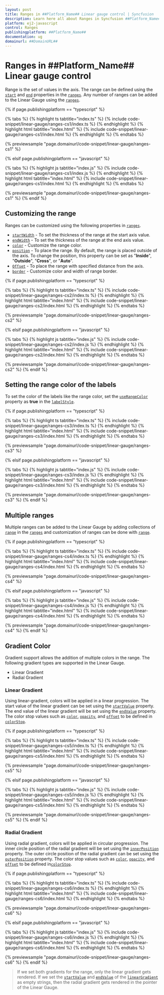 ```yaml
---
layout: post
title: Ranges in ##Platform_Name## Linear gauge control | Syncfusion
description: Learn here all about Ranges in Syncfusion ##Platform_Name## Linear gauge control of Syncfusion Essential JS 2 and more.
platform: ej2-javascript
control: Ranges 
publishingplatform: ##Platform_Name##
documentation: ug
domainurl: ##DomainURL##
---
```


# Ranges in ##Platform_Name## Linear gauge control

Range is the set of values in the axis. The range can be defined using the [`start`](../api/linear-gauge/rangeModel/#start) and [`end`](../api/linear-gauge/rangeModel/#end) properties in the [`ranges`](../api/linear-gauge/rangeModel/). Any number of ranges can be added to the Linear Gauge using the [`ranges`](../api/linear-gauge/axisModel/#ranges).

{% if page.publishingplatform == "typescript" %}

 {% tabs %}
{% highlight ts tabtitle="index.ts" %}
{% include code-snippet/linear-gauge/ranges-cs1/index.ts %}
{% endhighlight %}
{% highlight html tabtitle="index.html" %}
{% include code-snippet/linear-gauge/ranges-cs1/index.html %}
{% endhighlight %}
{% endtabs %}
        
{% previewsample "page.domainurl/code-snippet/linear-gauge/ranges-cs1" %}

{% elsif page.publishingplatform == "javascript" %}

{% tabs %}
{% highlight js tabtitle="index.js" %}
{% include code-snippet/linear-gauge/ranges-cs1/index.js %}
{% endhighlight %}
{% highlight html tabtitle="index.html" %}
{% include code-snippet/linear-gauge/ranges-cs1/index.html %}
{% endhighlight %}
{% endtabs %}

{% previewsample "page.domainurl/code-snippet/linear-gauge/ranges-cs1" %}
{% endif %}

## Customizing the range

Ranges can be customized using the following properties in [`ranges`](../api/linear-gauge/rangeModel/).

* [`startWidth`](../api/linear-gauge/rangeModel/#startwidth) - To set the thickness of the range at the start axis value.
* [`endWidth`](../api/linear-gauge/rangeModel/#endwidth) -  To set the thickness of the range at the end axis value.
* [`color`](../api/linear-gauge/rangeModel/#color) - Customize the range color.
* [`position`](../api/linear-gauge/rangeModel/#position) -  To place the range. By default, the range is placed outside of the axis. To change the position, this property can be set as "**Inside**", "**Outside**", "**Cross**", or "**Auto**".
* [`Offset`](../api/linear-gauge/rangeModel/#offset) - To place the range with specified distance from the axis.
* [`border`](../api/linear-gauge/rangeModel/#border) - Customize color and width of range border.

{% if page.publishingplatform == "typescript" %}

 {% tabs %}
{% highlight ts tabtitle="index.ts" %}
{% include code-snippet/linear-gauge/ranges-cs2/index.ts %}
{% endhighlight %}
{% highlight html tabtitle="index.html" %}
{% include code-snippet/linear-gauge/ranges-cs2/index.html %}
{% endhighlight %}
{% endtabs %}
        
{% previewsample "page.domainurl/code-snippet/linear-gauge/ranges-cs2" %}

{% elsif page.publishingplatform == "javascript" %}

{% tabs %}
{% highlight js tabtitle="index.js" %}
{% include code-snippet/linear-gauge/ranges-cs2/index.js %}
{% endhighlight %}
{% highlight html tabtitle="index.html" %}
{% include code-snippet/linear-gauge/ranges-cs2/index.html %}
{% endhighlight %}
{% endtabs %}

{% previewsample "page.domainurl/code-snippet/linear-gauge/ranges-cs2" %}
{% endif %}

## Setting the range color of the labels

To set the color of the labels like the range color, set the [`useRangeColor`](../api/linear-gauge/labelModel/#userangecolor) property as **true** in the [`labelStyle`](../api/linear-gauge/axisModel/#labelstyle).

{% if page.publishingplatform == "typescript" %}

 {% tabs %}
{% highlight ts tabtitle="index.ts" %}
{% include code-snippet/linear-gauge/ranges-cs3/index.ts %}
{% endhighlight %}
{% highlight html tabtitle="index.html" %}
{% include code-snippet/linear-gauge/ranges-cs3/index.html %}
{% endhighlight %}
{% endtabs %}
        
{% previewsample "page.domainurl/code-snippet/linear-gauge/ranges-cs3" %}

{% elsif page.publishingplatform == "javascript" %}

{% tabs %}
{% highlight js tabtitle="index.js" %}
{% include code-snippet/linear-gauge/ranges-cs3/index.js %}
{% endhighlight %}
{% highlight html tabtitle="index.html" %}
{% include code-snippet/linear-gauge/ranges-cs3/index.html %}
{% endhighlight %}
{% endtabs %}

{% previewsample "page.domainurl/code-snippet/linear-gauge/ranges-cs3" %}
{% endif %}

## Multiple ranges

Multiple ranges can be added to the Linear Gauge by adding collections of [`range`](../api/linear-gauge/rangeModel/) in the [`ranges`](../api/linear-gauge/axisModel/#ranges) and customization of ranges can be done with [`range`](../api/linear-gauge/rangeModel/).

{% if page.publishingplatform == "typescript" %}

 {% tabs %}
{% highlight ts tabtitle="index.ts" %}
{% include code-snippet/linear-gauge/ranges-cs4/index.ts %}
{% endhighlight %}
{% highlight html tabtitle="index.html" %}
{% include code-snippet/linear-gauge/ranges-cs4/index.html %}
{% endhighlight %}
{% endtabs %}
        
{% previewsample "page.domainurl/code-snippet/linear-gauge/ranges-cs4" %}

{% elsif page.publishingplatform == "javascript" %}

{% tabs %}
{% highlight js tabtitle="index.js" %}
{% include code-snippet/linear-gauge/ranges-cs4/index.js %}
{% endhighlight %}
{% highlight html tabtitle="index.html" %}
{% include code-snippet/linear-gauge/ranges-cs4/index.html %}
{% endhighlight %}
{% endtabs %}

{% previewsample "page.domainurl/code-snippet/linear-gauge/ranges-cs4" %}
{% endif %}

## Gradient Color

Gradient support allows the addition of multiple colors in the range. The following gradient types are supported in the Linear Gauge.

* Linear Gradient
* Radial Gradient

### Linear Gradient

Using linear-gradient, colors will be applied in a linear progression. The start value of the linear gradient can be set using the [`startValue`](../api/linear-gauge/linearGradient/#startvalue) property. The end value of the linear gradient will be set using the [`endValue`](../api/linear-gauge/linearGradient/#endvalue) property. The color stop values such as [`color`](../api/linear-gauge/colorStopModel/#color), [`opacity`](../api/linear-gauge/colorStopModel/#opacity), and [`offset`](../api/linear-gauge/colorStopModel/#offset) to be defined in [`colorStop`](../api/linear-gauge/linearGradient/#colorstop).

{% if page.publishingplatform == "typescript" %}

 {% tabs %}
{% highlight ts tabtitle="index.ts" %}
{% include code-snippet/linear-gauge/ranges-cs5/index.ts %}
{% endhighlight %}
{% highlight html tabtitle="index.html" %}
{% include code-snippet/linear-gauge/ranges-cs5/index.html %}
{% endhighlight %}
{% endtabs %}
        
{% previewsample "page.domainurl/code-snippet/linear-gauge/ranges-cs5" %}

{% elsif page.publishingplatform == "javascript" %}

{% tabs %}
{% highlight js tabtitle="index.js" %}
{% include code-snippet/linear-gauge/ranges-cs5/index.js %}
{% endhighlight %}
{% highlight html tabtitle="index.html" %}
{% include code-snippet/linear-gauge/ranges-cs5/index.html %}
{% endhighlight %}
{% endtabs %}

{% previewsample "page.domainurl/code-snippet/linear-gauge/ranges-cs5" %}
{% endif %}

### Radial Gradient

Using radial gradient, colors will be applied in circular progression. The inner circle position of the radial gradient will be set using the [`innerPosition`](../api/linear-gauge/radialGradient/#innerposition) property. The outer circle position of the radial gradient can be set using the [`outerPosition`](../api/linear-gauge/radialGradient/#outerposition) property. The color stop values such as [`color`](../api/linear-gauge/colorStopModel/#color), [`opacity`](../api/linear-gauge/colorStopModel/#opacity), and [`offset`](../api/linear-gauge/colorStopModel/#offset) to be defined in[`colorStop`](../api/linear-gauge/radialGradient/#colorstop).

{% if page.publishingplatform == "typescript" %}

 {% tabs %}
{% highlight ts tabtitle="index.ts" %}
{% include code-snippet/linear-gauge/ranges-cs6/index.ts %}
{% endhighlight %}
{% highlight html tabtitle="index.html" %}
{% include code-snippet/linear-gauge/ranges-cs6/index.html %}
{% endhighlight %}
{% endtabs %}
        
{% previewsample "page.domainurl/code-snippet/linear-gauge/ranges-cs6" %}

{% elsif page.publishingplatform == "javascript" %}

{% tabs %}
{% highlight js tabtitle="index.js" %}
{% include code-snippet/linear-gauge/ranges-cs6/index.js %}
{% endhighlight %}
{% highlight html tabtitle="index.html" %}
{% include code-snippet/linear-gauge/ranges-cs6/index.html %}
{% endhighlight %}
{% endtabs %}

{% previewsample "page.domainurl/code-snippet/linear-gauge/ranges-cs6" %}
{% endif %}

>If we set both gradients for the range, only the linear gradient gets rendered. If we set the [`startValue`](../api/linear-gauge/linearGradient/#startvalue) and [`endValue`](../api/linear-gauge/linearGradient/#endvalue) of the [`linearGradient`](../api/linear-gauge/linearGradient/) as empty strings, then the radial gradient gets rendered in the pointer of the Linear Gauge.
